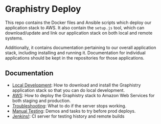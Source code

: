 # Graphistry Deploy

This repo contains the Docker files and Ansible scripts which deploy our application stack to AWS. It also contain the `setup.js` tool, which can download/update and link our application stack on both local and remote systems.

Additionally, it contains documentation pertaining to our overall application stack, including installing and running it. Documentation for individual applications should be kept in the repositories for those applications.

## Documentation

* [Local Development](https://github.com/graphistry/deploy/blob/master/documentation/local-dev.md): How to download and install the Graphistry application stack so that you can do local development.
* [AWS](https://github.com/graphistry/deploy/blob/master/documentation/aws.md): How to deploy the Graphistry stack to Amazon Web Services for both staging and production.
* [Troubleshooting](https://github.com/graphistry/deploy/blob/master/documentation/troubleshooting.md): What to do if the server stops working.
* [Manual Testing](https://docs.google.com/document/d/1J7UgXXXs5LujC6Nl6st0ooavfzRAZKI1ZSzl6n_Z90c/edit#heading=h.z8ufwwipb9wm): Demos and tasks to try before prod deploys.
* [Jenkins!](http://deploy.graphistry.com/): CI server for testing history and remote builds


